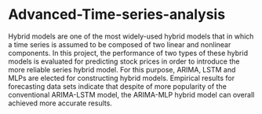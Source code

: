 # Advanced-Time-series-analysis

Hybrid models are one of the most widely-used hybrid models that in which a time series
is assumed to be composed of two linear and nonlinear components. In this project, the
performance of two types of these hybrid models is evaluated for predicting stock prices in order
to introduce the more reliable series hybrid model. For this purpose, ARIMA, LSTM and MLPs
are elected for constructing hybrid models. Empirical results for forecasting data sets indicate
that despite of more popularity of the conventional ARIMA-LSTM model, the ARIMA-MLP
hybrid model can overall achieved more accurate results.
